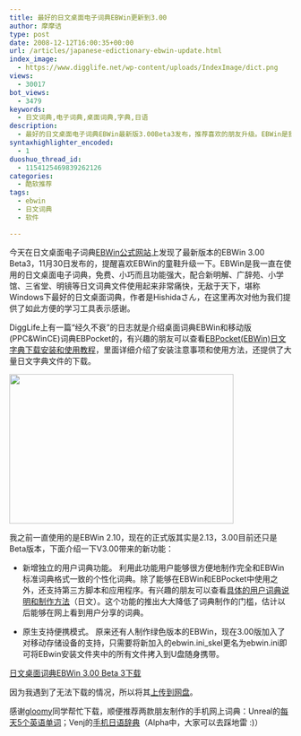 ```yaml
---
title: 最好的日文桌面电子词典EBWin更新到3.00
author: 摩摩诘
type: post
date: 2008-12-12T16:00:35+00:00
url: /articles/japanese-edictionary-ebwin-update.html
index_image:
  - https://www.digglife.net/wp-content/uploads/IndexImage/dict.png
views:
  - 30017
bot_views:
  - 3479
keywords:
  - 日文词典,电子词典,桌面词典,字典,日语
description:
  - 最好的日文桌面电子词典EBWin最新版3.00Beta3发布，推荐喜欢的朋友升级。EBWin是我一直在使用的日文桌面电子词典，免费、小巧而且功能强大，配合新明解、广辞苑、小学馆、三省堂、明镜等日文词典文件使用起来非常痛快,堪称Windows下最好的日文桌面词典。
syntaxhighlighter_encoded:
  - 1
duoshuo_thread_id:
  - 1154125469839262126
categories:
  - 酷软推荐
tags:
  - ebwin
  - 日文词典
  - 软件

---
```

今天在日文桌面电子词典[EBWin公式网站][1]上发现了最新版本的EBWin 3.00 Beta3，11月30日发布的，提醒喜欢EBWin的童鞋升级一下。EBWin是我一直在使用的日文桌面电子词典，免费、小巧而且功能强大，配合新明解、广辞苑、小学馆、三省堂、明镜等日文词典文件使用起来非常痛快，无敌于天下，堪称Windows下最好的日文桌面词典，作者是Hishidaさん，在这里再次对他为我们提供了如此方便的学习工具表示感谢。

<!--more-->

DiggLife上有一篇“经久不衰”的日志就是介绍桌面词典EBWin和移动版(PPC&WinCE)词典EBPocket的，有兴趣的朋友可以查看<a title="PPC:EBPocket(EBWin)日文字典下载安装和使用教程" href="https://www.digglife.net/articles/ebpocket-ebwin.html" target="_blank">EBPocket(EBWin)日文字典下载安装和使用教程</a>，里面详细介绍了安装注意事项和使用方法，还提供了大量日文字典文件的下载。

<img class="alignnone" title="日文桌面词典EBWin" src="http://digglife.qiniudn.com/wp-content/uploads/archive/ebwin.png" alt="" width="400" height="267" />

我之前一直使用的是EBWin 2.10，现在的正式版其实是2.13，3.00目前还只是Beta版本，下面介绍一下V3.00带来的新功能：

  * 新增独立的用户词典功能。
利用此功能用户能够很方便地制作完全和EBWin标准词典格式一致的个性化词典。除了能够在EBWin和EBPocket中使用之外，还支持第三方脚本和应用程序。有兴趣的朋友可以查看[具体的用户词典说明和制作方法][2]（日文）。这个功能的推出大大降低了词典制作的门槛，估计以后能够在网上看到用户分享的词典。

  * 原生支持便携模式。
原来还有人制作绿色版本的EBWin，现在3.00版加入了对移动存储设备的支持，只需要将新加入的ebwin.ini_skel更名为ebwin.ini即可将EBwin安装文件夹中的所有文件拷入到U盘随身携带。</ul> 

[日文桌面词典EBWin 3.00 Beta 3下载][3]

因为我遇到了无法下载的情况，所以将其<a title="EBWin3.00Beta3下载" href="http://www.fileden.com/files/2008/11/6/2176503/ebwin300b3u.zip" target="_blank">上传到网盘</a>。

感谢<a title="gloomy的凹凸碎片" href="http://gloomying.cn/" target="_blank">gloomy</a>同学帮忙下载，顺便推荐两款朋友制作的手机网上词典：Unreal的<a title="每天5个英文单词" href="http://e.ngli.sh.cn/m/" target="_blank">每天5个英语单词</a>；Venj的<a title="手机日语辞典" href="http://idevel.cn/m/" target="_blank">手机日语辞典</a>（Alpha中，大家可以去踩地雷 :)）

 [1]: http://www31.ocn.ne.jp/~h_ishida/EBPocket.html "EBWin公式网站"
 [2]: http://www31.ocn.ne.jp/~h_ishida/EBPocket/0_0_3_21.html "用户词典指南"
 [3]: http://hishida.s271.xrea.com/download/ebpocket/ebwin300b3u.exe "EBWin3.00 Beta3下载"
